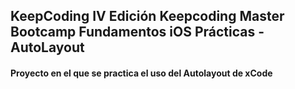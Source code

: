 ## KeepCoding IV Edición Keepcoding Master Bootcamp Fundamentos iOS Prácticas - AutoLayout
#### Proyecto en el que se practica el uso del Autolayout de xCode
